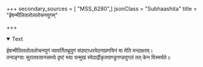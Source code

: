 +++
secondary_sources = [ "MSS_6280",]
jsonClass = "Subhaashita"
title = "ईषन्मीलितलोललोचनयुगम्"

+++

<details open><summary>Text</summary>

ईषन्मीलितलोललोचनयुगं व्यावर्तितभ्रूयुगं संदष्टाधरवेदनाप्रणयिनं मा मेति मन्दाक्षरम्।  
तन्वङ्ग्याः सुरतावसानसमये दृष्टं मया यन्मुखं स्वेदार्द्रीकृतपाण्डुगण्डयुगलं तत् केन विस्मर्यते॥
</details>
